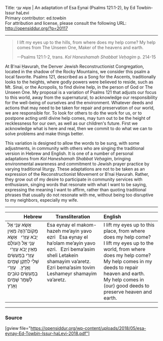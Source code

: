 <html>
<head></head>
<body>
Title: אֶשָׂא עֵנַי | An adaptation of Esa Eynai (Psalms 121:1-2), by Ed Towbin-Issur haLevi<br />
Primary contributor: ed.towbin<br />
For attribution and license, please consult the following URL: <a href="http://opensiddur.org/?p=20117">http://opensiddur.org/?p=20117</a>
<p />
<hr />

<blockquote>I lift my eyes up to the hills,
from where does my help come?
My help comes from The Unseen One,
Maker of the heavens and earth.

--Psalms 121:1-2, trans. <em>Kol Haneshamah Shabbat Veḥagim</em> p. 214-15</blockquote>

At B'nai Ḥavurah, the Denver Jewish Reconstructionist Congregation, located in the shadow of the Rocky Mountains, we consider this psalm a local favorite. Psalms 121, described as a Song for the Ascents, traditionally looks to the heights, where godly powers were believed to reside, such as Mt. Sinai, or the Acropolis, to find divine help, in the person of God or The Unseen One. My proposal is a variation of Psalms 121 that adjusts our focus to this world, away from the supernatural, to acknowledge our responsibility for the well-being of ourselves and the environment. Whatever deeds and actions that may need to be taken for repair and preservation of our world, we are responsible for. To look for others to do the work for us, or to postpone acting until divine help comes, may turn out to be the height of recklessness for our own, as well as our children's future. First we acknowledge what is here and real, then we commit to do what we can to solve problems and make things better. 

This variation is designed to allow the words to be sung, with some adjustments, in community with others who are singing the traditional version in Hebrew and English. It is one of a number of personal adaptations from <em>Kol Haneshamah Shabbat Veḥagim</em>, bringing environmental awareness and commitment to Jewish prayer practice by varying traditional liturgy. These adaptations are not to be taken as an expression of the Reconstructionist Movement or B’nai Ḥavurah. Rather, they grow out of my desire to participate in community services with enthusiasm, singing words that resonate with what I want to be saying, expressing the meaning I want to affirm, rather than quoting traditional phrases that usually do not resonate with me, without being too disruptive to my neighbors, especially my wife. 

<hr />

<table style="margin-left: auto;margin-right: auto;" class="draggable">
<thead><tr><th id="x" style="text-align: right;">Hebrew</th><th>Transliteration</th><th style="text-align: left;">English</th></tr></thead>
<tbody>
<tr><td style="vertical-align:top;" width="25%">
<div class="liturgy"><span lang="he">
אֶשָׂא עֵנַי אֶל מָקוֹם־הַזֶה
מֵאַיִן יָבֹא עֶזְרִי
&nbsp;
אֶשָׂא עֵנַי אֶל הָעוֹלָם
מֵאַיִן יָבֹא עֶזְרִי
&nbsp;
עֶזְרִי בְּמַעַשִׂים שֶׁלִי
לְתַּקֵן שָׁמַיִם וָאָרֶץ.
&nbsp;
עֶזְרִי בְּמַעַשִׂים טוֹבִים
לְשַׁמֵּר שָׁמַיִם וָאָרֶץ
</span></div></td>
 
<td style="vertical-align:top;" width="36%">
<div class="english">
Esa eynay el makom-hazeh
me’ayin yavo ezri
&nbsp;
Esa eynay el ha’olam
me’ayin yavo ezri.
&nbsp;
Ezri bema’asim sheli
Letakein shamayim va’aretz.
&nbsp;
Ezri bema’asim tovim
Leshameyr shamayim va’aretz.
</div></td>
 
<td style="vertical-align:top;" width="36%">
<div class="english">
I lift my eyes up to this place,
from where does my help come?
&nbsp;
I lift my eyes up to the world,
from where does my help come?
&nbsp;
My help comes in my deeds
to repair heaven and earth.
&nbsp;
My help comes in (our) good deeds
to preserve heaven and earth.
</div></td></tr>
</tbody></table>

<hr>

<h3>Source</h3>

[gview file="https://opensiddur.org/wp-content/uploads/2018/05/esa-eynay-Ed-Towbin-Issur-haLevi-2018.pdf"]
</body>
</html>